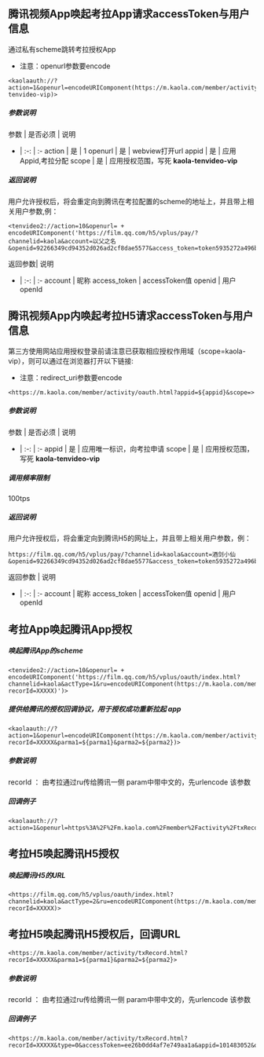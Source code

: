 ## 腾讯视频App唤起考拉App请求accessToken与用户信息

通过私有scheme跳转考拉授权App

* 注意：openurl参数要encode
```
<kaolaauth://?action=1&openurl=encodeURIComponent(https://m.kaola.com/member/activity/oauth.html&appid=${appid}&scope=kaola-tenvideo-vip)>
```
##### 参数说明

参数 | 是否必须 | 说明
- | :-: | :-
action | 是 | 1
openurl | 是 | webview打开url
appid | 是 | 应用Appid,考拉分配
scope | 是 | 应用授权范围，写死 **kaola-tenvideo-vip**

##### 返回说明

用户允许授权后，将会重定向到腾讯在考拉配置的scheme的地址上，并且带上相关用户参数,例：
```
<tenvideo2://action=10&openurl= + encodeURIComponent('https://film.qq.com/h5/vplus/pay/?channelid=kaola&account=以父之名&openid=92266349cd94352d026ad2cf8dae5577&access_token=token5935272a496b1f348ca689306f8a1493')>
```
返回参数| 说明
- | :-: | :-
account | 昵称
access_token | accessToken值
openid | 用户openId

## 腾讯视频App内唤起考拉H5请求accessToken与用户信息

第三方使用网站应用授权登录前请注意已获取相应授权作用域（scope=kaola-vip），则可以通过在浏览器打开以下链接:

* 注意：redirect_uri参数要encode
```
<https://m.kaola.com/member/activity/oauth.html?appid=${appid}&scope=>
```
##### 参数说明

参数 | 是否必须 | 说明
- | :-: | :-
appid | 是 | 应用唯一标识，向考拉申请
scope | 是 | 应用授权范围，写死 **kaola-tenvideo-vip**


##### 调用频率限制
100tps

##### 返回说明

用户允许授权后，将会重定向到腾讯H5的网址上，并且带上相关用户参数，例：
```
https://film.qq.com/h5/vplus/pay/?channelid=kaola&account=酒剑小仙&openid=92266349cd94352d026ad2cf8dae5577&access_token=token5935272a496b1f348ca689306f8a1493
```
返回参数 | 说明
- | :-: | :-
account | 昵称
access_token | accessToken值
openid | 用户openId




## 考拉App唤起腾讯App授权

##### 唤起腾讯App的scheme
```
<tenvideo2://action=10&openurl= + encodeURIComponent('https://film.qq.com/h5/vplus/oauth/index.html?channelid=kaola&actType=1&ru=encodeURIComponent(https://m.kaola.com/member/activity/txRecord.html?recorId=XXXXX)')>
```

##### 提供给腾讯的授权回调协议，用于授权成功重新拉起 app

```
<kaolaauth://?action=1&openurl=encodeURIComponent(https://m.kaola.com/member/activity/txRecord.html?recorId=XXXXX&parma1=${parma1}&parma2=${parma2})>
```

##### 参数说明
recorId ： 由考拉通过ru传给腾讯一侧
param中带中文的，先urlencode 该参数

##### 回调例子
```
<kaolaauth://?action=1&openurl=https%3A%2F%2Fm.kaola.com%2Fmember%2Factivity%2FtxRecord.html%3Ftype%3D0%26accessToken%3Dee26b0dd4af7e749aa1a%26appid%3D101483052%26openid%3DE3EB42D261FD7F031816BA2728A73F5C%26nick%3D%25E9%2585%2592%25E5%2589%2591%25E5%25B0%258F%25E4%25BB%2599%26pic%3Dhttps%253A%252F%252Fthirdqq.qlogo.cn%252Fg%253Fb%253Dsdk%2526k%253Du1mbZcoBjax8DUyeic3RW0g%2526s%253D140%2526t%253D1483327077%26dataSign%3Df323808efe0b6567978312e57f0bc5574ad16b774c59fc1f7aa6068937bee532cd415760f3aac0e0ebd6af070fa0688ee23414cdef810a9650d8d1d099a6069d>
```

## 考拉H5唤起腾讯H5授权

##### 唤起腾讯H5的URL

```
<https://film.qq.com/h5/vplus/oauth/index.html?channelid=kaola&actType=2&ru=encodeURIComponent(https://m.kaola.com/member/activity/txRecord.html?recorId=XXXXX)>
```

## 考拉H5唤起腾讯H5授权后，回调URL
```
<https://m.kaola.com/member/activity/txRecord.html?recorId=XXXXX&parma1=${parma1}&parma2=${parma2}>
```
##### 参数说明
recorId ： 由考拉通过ru传给腾讯一侧
param中带中文的，先urlencode 该参数

##### 回调例子
```
<https://m.kaola.com/member/activity/txRecord.html?recorId=XXXXX&type=0&accessToken=ee26b0dd4af7e749aa1a&appid=101483052&openid=E3EB42D261FD7F031816BA2728A73F5C&nick=%E9%85%92%E5%89%91%E5%B0%8F%E4%BB%99&pic=https%3A%2F%2Fthirdqq.qlogo.cn%2Fg%3Fb%3Dsdk%26k%3Du1mbZcoBjax8DUyeic3RW0g%26s%3D140%26t%3D1483327077&dataSign=f323808efe0b6567978312e57f0bc5574ad16b774c59fc1f7aa6068937bee532cd415760f3aac0e0ebd6af070fa0688ee23414cdef810a9650d8d1d099a6069d>
```

